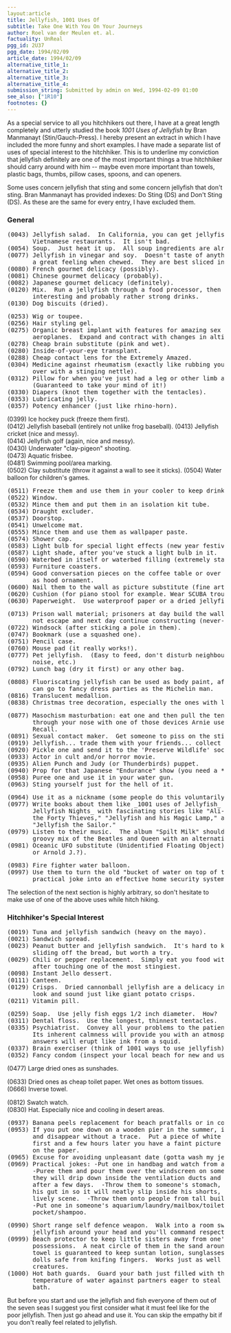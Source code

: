 ```yaml
---
layout:article
title: Jellyfish, 1001 Uses Of
subtitle: Take One With You On Your Journeys
author: Roel van der Meulen et. al.
factuality: UnReal
pgg_id: 2U37
pgg_date: 1994/02/09
article_date: 1994/02/09
alternative_title_1: 
alternative_title_2: 
alternative_title_3: 
alternative_title_4: 
submission_string: Submitted by admin on Wed, 1994-02-09 01:00
see_also: ["1R10"]
footnotes: {}
---
```

<div>
<p>As a special service to all you hitchhikers out there, I have at a great length completely and utterly studied the book <em>1001 Uses of Jellyfish</em> by Bran Manmanayt (Stin/Gauch-Press). I hereby present an extract in which I have included the more funny and short examples. I have made a separate list of uses of special interest to the hitchhiker. This is to underline my conviction that jellyfish definitely are one of the most important things a true hitchhiker should carry around with him -- maybe even more important than towels, plastic bags, thumbs, pillow cases, spoons, and can openers.</p>
<p>Some uses concern jellyfish that sting and some concern jellyfish that don't sting. Bran Manmanayt has provided indexes: Do Sting (DS) and Don't Sting (DS). As these are the same for every entry, I have excluded them.</p>
<h3>General</h3>
<pre>
(0043) Jellyfish salad.  In California, you can get jellyfish salad in many
       Vietnamese restaurants.  It isn't bad.
(0054) Soup.  Just heat it up.  All soup ingredients are already present.
(0077) Jellyfish in vinegar and soy.  Doesn't taste of anything, but gives
       a great feeling when chewed.  They are best sliced in neat strips.
(0080) French gourmet delicacy (possibly).
(0081) Chinese gourmet delicacy (probably).
(0082) Japanese gourmet delicacy (definitely).
(0120) Mix.  Run a jellyfish through a food processor, then mix some
       interesting and probably rather strong drinks.
(0130) Dog biscuits (dried).
</pre>
<pre>
(0253) Wig or toupee.
(0256) Hair styling gel.
(0275) Organic breast implant with features for amazing sex life in
       aeroplanes.  Expand and contract with changes in altitude.
(0278) Cheap brain substitute (pink and wet).
(0280) Inside-of-your-eye transplant.
(0288) Cheap contact lens for the Extremely Amazed.
(0304) Medicine against rheumatism (exactly like rubbing yourself all
       over with a stinging nettle).
(0312) Pillow for when you've just had a leg or other limb amputated.
       (Guaranteed to take your mind of it!)
(0330) Diapers (knot them together with the tentacles).
(0353) Lubricating jelly.
(0357) Potency enhancer (just like rhino-horn).
</pre>
<p>(0399) Ice hockey puck (freeze them first).<br>
(0412) Jellyfish baseball (entirely not unlike frog baseball). (0413) Jellyfish cricket (nice and messy).<br>
(0414) Jellyfish golf (again, nice and messy).<br>
(0430) Underwater "clay-pigeon" shooting.<br>
(0473) Aquatic frisbee.<br>
(0481) Swimming pool/area marking.<br>
(0502) Clay substitute (throw it against a wall to see it sticks). (0504) Water balloon for children's games.</p>
<pre>
(0511) Freeze them and use them in your cooler to keep drinks cold.
(0522) Window.
(0532) Mince them and put them in an isolation kit tube.
(0534) Draught excluder.
(0537) Doorstop.
(0541) Unwelcome mat.
(0555) Mince them and use them as wallpaper paste.
(0574) Shower cap.
(0583) Light bulb for special light effects (new year festivities).
(0587) Light shade, after you've stuck a light bulb in it.
(0590) Waterbed in itself or waterbed filling (extremely stable).
(0593) Furniture coasters.
(0594) Good conversation pieces on the coffee table or over the sofa or
       as hood ornament.
(0600) Nail them to the wall as picture substitute (fine art).
(0620) Cushion (for piano stool for example. Wear SCUBA trousers).
(0630) Paperweight.  Use waterproof paper or a dried jellyfish (use towel).
</pre>
<pre>
(0713) Prison wall material; prisoners at day build the wall, at night can
       not escape and next day continue constructing (never-ending process)
(0722) Windsock (after sticking a pole in them).
(0747) Bookmark (use a squashed one).
(0751) Pencil case.
(0760) Mouse pad (it really works!).
(0777) Pet jellyfish.  (Easy to feed, don't disturb neighbours, don't make
       noise, etc.)
(0792) Lunch bag (dry it first) or any other bag.
</pre>
<pre>
(0808) Fluoriscating jellyfish can be used as body paint, after which you
       can go to fancy dress parties as the Michelin man.
(0816) Translucent medallion.
(0838) Christmas tree decoration, especially the ones with long tentacles.
</pre>
<pre>
(0877) Masochism masturbation: eat one and then pull the tentacles back out
       through your nose with one of those devices Arnie used in Total
       Recall.
(0891) Sexual contact maker.  Get someone to piss on the stings.
(0919) Jellyfish... trade them with your friends... collect them all!
(0920) Pickle one and send it to the 'Preserve Wildlife' society.
(0933) Actor in cult and/or horror movie.
(0935) Alien Punch and Judy (or Thunderbirds) puppet.
(0940) Prop for that Japanese "Endurance" show (you need a *lot* of them).
(0958) Puree one and use it in your water gun.
(0963) Sting yourself just for the hell of it.
</pre>
<pre>
(0964) Use it as a nickname (some people do this voluntarily you know!).
(0977) Write books about them like _1001 uses of Jellyfish_ or _1001
       Jellyfish Nights_ with fascinating stories like "Ali-Jellyfish and
       the Forty Thieves," "Jellyfish and his Magic Lamp," and of course
       "Jellyfish the Sailor."
(0979) Listen to their music.  The album "Spilt Milk" should sound like a
       groovy mix of the Beatles and Queen with an alternative twist to it.
(0981) Oceanic UFO substitute (Unidentified Floating Object) (is it Bob J.
       or Arnold J.?).
</pre>
<pre>
(0983) Fire fighter water balloon.
(0997) Use them to turn the old "bucket of water on top of the door"
       practical joke into an effective home security system.
</pre>
<p>The selection of the next section is highly arbitrary, so don't hesitate to make use of one of the above uses while hitch hiking.</p>
<h3>Hitchhiker's Special Interest</h3>
<pre>
(0019) Tuna and jellyfish sandwich (heavy on the mayo).
(0021) Sandwich spread.
(0023) Peanut butter and jellyfish sandwich.  It's hard to keep them from
       sliding off the bread, but worth a try.
(0029) Chili or pepper replacement.  Simply eat you food with your hands
       after touching one of the most stingiest.
(0098) Instant Jello dessert.
(0111) Canteen.
(0129) Crisps.  Dried cannonball jellyfish are a delicacy in Japan.  They
       look and sound just like giant potato crisps.
(0211) Vitamin pill.
</pre>
<pre>
(0259) Soap.  Use jelly fish eggs 1/2 inch diameter.  How?  Beats me.
(0311) Dental floss.  Use the longest, thinnest tentacles.
(0335) Psychiatrist.  Convey all your problems to the patient jellyfish.
       Its inherent calmness will provide you with an atmosphere in which
       answers will erupt like ink from a squid.
(0337) Brain exerciser (think of 1001 ways to use jellyfish).
(0352) Fancy condom (inspect your local beach for new and used ones).
</pre>
<p>(0477) Large dried ones as sunshades.</p>
<p>(0633) Dried ones as cheap toilet paper. Wet ones as bottom tissues. (0666) Inverse towel.</p>
<p>(0812) Swatch watch.<br>
(0830) Hat. Especially nice and cooling in desert areas.</p>
<pre>
(0937) Banana peels replacement for beach pratfalls or in comic acts.
(0953) If you put one down on a wooden pier in the summer, it will dry up
       and disappear without a trace.  Put a piece of white paper under it
       first and a few hours later you have a faint picture of a jellyfish
       on the paper.
(0965) Excuse for avoiding unpleasant date (gotta wash my jellyfish).
(0969) Practical jokes: -Put one in handbag and watch from a distance.
       -Puree them and pour them over the windscreen on someone's car and
       they will drip down inside the ventilation ducts and start to reek
       after a few days.  -Throw them to someone's stomach, who will suck
       his gut in so it will neatly slip inside his shorts, creating a
       lively scene.  -Throw them onto people from tall buildings.
       -Put one in someone's aquarium/laundry/mailbox/toilet/bed/chair/
       pocket/shampoo.
</pre>
<pre>
(0990) Short range self defence weapon.  Walk into a room swinging a
       jellyfish around your head and you'll command respect.
(0999) Beach protector to keep little sisters away from one's beach
       possessions.  A neat circle of them in the sand around a spread-out
       towel is guaranteed to keep suntan lotion, sunglasses and Barbie
       dolls safe from knifing fingers.  Works just as well with other
       creatures.
(1000) Hot bath guards.  Guard your bath just filled with the perfect
       temperature of water against partners eager to steal your perfect
       bath.
</pre>
<p>But before you start and use the jellyfish and fish everyone of them out of the seven seas I suggest you first consider what it must feel like for the poor jellyfish. Then just go ahead and use it. You can skip the empathy bit if you don't really feel related to jellyfish.</p>
</div>
